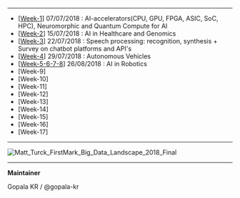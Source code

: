 
-----------------------

- [[Week-1](https://github.com/gopala-kr/a-wild-week-in-ai/tree/master/01-ai-accelerators)]  07/07/2018 : AI-accelerators(CPU, GPU, FPGA, ASIC, SoC, HPC),  Neuromorphic and Quantum Compute for AI
- [[Week-2](https://github.com/gopala-kr/a-week-in-wild-ai/tree/master/02-ai-in-healthcare-and-genomics)] 15/07/2018 : AI in Healthcare and Genomics
- [[Week-3](https://github.com/gopala-kr/a-week-in-wild-ai/tree/master/03-speech-processing)] 22/07/2018 : Speech processing: recognition, synthesis + Survey on chatbot platforms and API's
- [[Week-4](https://github.com/gopala-kr/a-week-in-wild-ai/tree/master/04-ai-in-transportation)] 29/07/2018 : Autonomous Vehicles
- [[Week-5-6-7-8](https://github.com/gopala-kr/a-week-in-wild-ai/tree/master/05-ai-in-robotics)] 26/08/2018 : AI in Robotics
- [Week-9]
- [Week-10]
- [Week-11]
- [Week-12]
- [Week-13]
- [Week-14]
- [Week-15]
- [Week-16]
- [Week-17]

-----------

![Matt_Turck_FirstMark_Big_Data_Landscape_2018_Final](http://mattturck.com/wp-content/uploads/2018/07/Matt_Turck_FirstMark_Big_Data_Landscape_2018_Final.png)

-------------

**Maintainer**

Gopala KR / @gopala-kr
